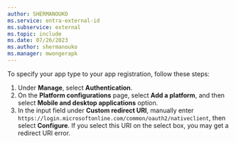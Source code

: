 ```yaml
---
author: SHERMANOUKO
ms.service: entra-external-id
ms.subservice: external
ms.topic: include
ms.date: 07/26/2023
ms.author: shermanouko
ms.manager: mwongerapk
---
```


To specify your app type to your app registration, follow these steps:

1. Under **Manage**, select **Authentication**.
1. On the **Platform configurations** page, select **Add a platform**, and then select **Mobile and desktop applications** option.
1. In the input field under **Custom redirect URI**, manually enter `https://login.microsoftonline.com/common/oauth2/nativeclient`, then select **Configure**. If you select this URI on the select box, you may get a redirect URI error.
